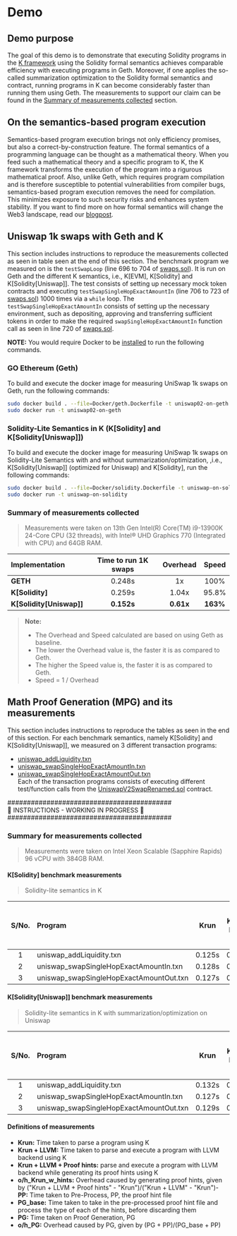 # Demo

## Demo purpose

The goal of this demo is to demonstrate that executing Solidity programs in the [K framework](https://kframework.org/) using the Solidity formal semantics achieves comparable efficiency with executing programs in Geth. Moreover, if one applies the so-called summarization optimization to the Solidity formal semantics and contract, running programs in K can become considerably faster than running them using Geth.
The measurements to support our claim can be found in the [Summary of measurements collected](##Summary-of-measurements-collected) section.

## On the semantics-based program execution
Semantics-based program execution brings not only efficiency promises, but also a correct-by-construction feature. The formal semantics of a programming language can be thought as a mathematical theory. When you feed such a mathematical theory and a specific program to K, the K framework transforms the execution of the program into a rigurous mathematical proof. Also, unlike Geth, which requires program compilation and is therefore susceptible to potential vulnerabilities from compiler bugs, semantics-based program execution removes the need for compilation. This minimizes exposure to such security risks and enhances system stability.
If you want to find more on how formal semantics will change the Web3 landscape, read our [blogpost](https://blog.pi2.network/how-formal-semantics-will-bring-more-developers-to-web3/).


## Uniswap 1k swaps with Geth and K

This section includes instructions to reproduce the measurements collected as seen in table seen at the end of this section. 
The benchmark program we measured on is the `testSwapLoop` (line 696 to 704 of [swaps.sol](../src/swaps.sol)). It is run on Geth 
and the different K semantics, i.e., K[EVM], K[Solidity] and K[Solidity[Uniswap]]. The test consists of setting up necessary 
mock token contracts and executing `testSwapSingleHopExactAmountIn` (line 706 to 723 of [swaps.sol](../src/swaps.sol)) 
1000 times via a `while` loop. The `testSwapSingleHopExactAmountIn` consists of setting up the necessary environment,
such as depositing, approving and transferring sufficient tokens in order to make the required `swapSingleHopExactAmountIn`
function call as seen in line 720 of [swaps.sol](../src/swaps.sol).

**NOTE:** You would require Docker to be [installed](https://docs.docker.com/engine/install/ubuntu/#install-using-the-repository) to run the following commands.

### GO Ethereum (Geth)

To build and execute the docker image for measuring UniSwap 1k swaps on Geth, run the following commands:
```bash
sudo docker build . --file=Docker/geth.Dockerfile -t uniswap02-on-geth
sudo docker run -t uniswap02-on-geth
```

### Solidity-Lite Semantics in K (K[Solidity] and K[Solidity[Uniswap]])

To build and execute the docker image for measuring UniSwap 1k swaps on Solidity-Lite Semantics with and without summarization/optimization, 
,i.e., K[Solidity[Uniswap]] (optimized for Uniswap) and K[Solidity], run the following commands:
```bash
sudo docker build . --file=Docker/solidity.Dockerfile -t uniswap-on-solidity
sudo docker run -t uniswap-on-solidity
```

### Summary of measurements collected
> Measurements were taken on 13th Gen Intel(R) Core(TM) i9-13900K 24-Core CPU (32 threads), with Intel® UHD Graphics 770 (Integrated with CPU) and 64GB RAM.

| Implementation | Time to run 1K swaps | Overhead | Speed |
| :- | :-: | :-: | :-: |
| **GETH** | 0.248s | 1x | 100% |
| **K[Solidity]** | 0.259s | 1.04x | 95.8% |
| **K[Solidity[Uniswap]]** | **0.152s** | **0.61x** | **163%** |

> **Note:**
> - The Overhead and Speed calculated are based on using Geth as baseline.
> - The lower the Overhead value is, the faster it is as compared to Geth.
> - The higher the Speed value is, the faster it is as compared to Geth.
> - Speed = 1 / Overhead

## Math Proof Generation (MPG) and its measurements

This section includes instructions to reproduce the tables as seen in the end of this section.
For each benchmark semantics, namely K[Solidity] and K[Solidity[Uniswap]], we measured on 3 different transaction programs:
- [uniswap_addLiquidity.txn](../src/uniswap_addLiquidity.txn)
- [uniswap_swapSingleHopExactAmountIn.txn](../src/uniswap_swapSingleHopExactAmountIn.txn)
- [uniswap_swapSingleHopExactAmountOut.txn](../src/uniswap_swapSingleHopExactAmountOut.txn)    
Each of the transaction programs consists of executing different test/function calls from the 
[UniswapV2SwapRenamed.sol](../src/UniswapV2SwapRenamed.sol) contract.

##########################################  
 👷 INSTRUCTIONS - WORKING IN PROGRESS 👷   
##########################################  

### Summary for measurements collected
> Measurements were taken on Intel Xeon Scalable (Sapphire Rapids) 96 vCPU with 384GB RAM.

#### K[Solidity] benchmark measurements
> Solidity-lite semantics in K

| S/No. | Program | Krun | Krun + LLVM | Krun + LLVM + Proof hints | o/h_Krun_w_hints | PP | PG_base | PG | o/h_PG |
| :-: | :- | :-: | :-: | :-: | :-: | :-: | :-: | :-: | :-: |
| 1 | uniswap_addLiquidity.txn | 0.125s | 0.267s | 3.066s | 20.711x | 58.443s | 2069.015s | 1932.652s | 0.9x | 
| 2 | uniswap_swapSingleHopExactAmountIn.txn | 0.128s | 0.261s | 2.720s | 19.488x | 48.703s | 1870.845s | 1695.647s | 0.9x | 
| 3 | uniswap_swapSingleHopExactAmountOut.txn | 0.127s | 0.261s | 2.804s | 19.977x | 51.424s | 1940.719s | 2225.302s | 1.1x | 


#### K[Solidity[Uniswap]] benchmark measurements
> Solidity-lite semantics in K with summarization/optimization on Uniswap

| S/No. | Program | Krun | Krun + LLVM | Krun + LLVM + Proof hints | o/h_Krun_w_hints | PP | PG_base | PG | o/h_PG |
| :-: | :- | :-: | :-: | :-: | :-: | :-: | :-: | :-: | :-: |
| 1 | uniswap_addLiquidity.txn | 0.132s | 0.266s | 1.367s | 9.216x | 23.043s | 836.493s | 981.924s | 1.2x | 
| 2 | uniswap_swapSingleHopExactAmountIn.txn | 0.127s | 0.263s | 0.931s | 5.911x | 16.616s | 528.551s | 704.850s | 1.3x | 
| 3 | uniswap_swapSingleHopExactAmountOut.txn | 0.129s | 0.263s | 1.122s | 7.410x | 20.734s | 614.201s | 746.447s | 1.2x | 


#### Definitions of measurements

- **Krun:** Time taken to parse a program using K
- **Krun + LLVM:** Time taken to parse and execute a program with LLVM backend using K
- **Krun + LLVM + Proof hints:** parse and execute a program with LLVM backend while generating its proof hints using K
- **o/h_Krun_w_hints:** Overhead caused by generating proof hints, given by ("Krun + LLVM + Proof hints" - "Krun")/("Krun + LLVM" - "Krun")- **PP:** Time taken to Pre-Process, PP, the proof hint file
- **PG_base:** Time taken to take in the pre-processed proof hint file and process the type of each of the hints, before discarding them
- **PG:** Time taken on Proof Generation, PG
- **o/h_PG:** Overhead caused by PG, given by (PG + PP)/(PG_base + PP)
